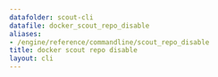 ```yaml
---
datafolder: scout-cli
datafile: docker_scout_repo_disable
aliases:
- /engine/reference/commandline/scout_repo_disable
title: docker scout repo disable
layout: cli
---
```


<!--
此页面是根据 Docker 源代码自动生成的。如果您想建议更改此处显示的文本，请在 GitHub 上的源代码仓库中打开一个工单：

https://github.com/docker/scout-cli
-->
